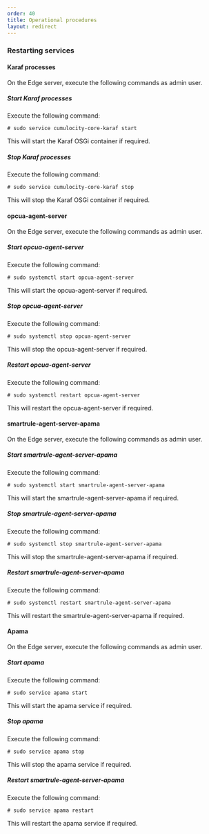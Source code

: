 ```yaml
---
order: 40
title: Operational procedures
layout: redirect
---
```


### Restarting services

#### Karaf processes

On the Edge server, execute the following commands as admin user. 

##### Start Karaf processes

Execute the following command:

	# sudo service cumulocity-core-karaf start
	

This will start the Karaf OSGi container if required. 

##### Stop Karaf processes

Execute the following command:

	# sudo service cumulocity-core-karaf stop

This will stop the Karaf OSGi container if required. 

#### opcua-agent-server

On the Edge server, execute the following commands as admin user. 

##### Start opcua-agent-server

Execute the following command:

	# sudo systemctl start opcua-agent-server

This will start the opcua-agent-server if required. 

##### Stop opcua-agent-server

Execute the following command:

	# sudo systemctl stop opcua-agent-server

This will stop the opcua-agent-server if required. 

##### Restart opcua-agent-server

Execute the following command:

	# sudo systemctl restart opcua-agent-server

This will restart the opcua-agent-server if required. 

#### smartrule-agent-server-apama

On the Edge server, execute the following commands as admin user. 

##### Start smartrule-agent-server-apama

Execute the following command:

	# sudo systemctl start smartrule-agent-server-apama

This will start the smartrule-agent-server-apama if required. 

##### Stop smartrule-agent-server-apama

Execute the following command:

	# sudo systemctl stop smartrule-agent-server-apama

This will stop the smartrule-agent-server-apama if required. 

##### Restart smartrule-agent-server-apama

Execute the following command:

	# sudo systemctl restart smartrule-agent-server-apama

This will restart the smartrule-agent-server-apama if required. 


#### Apama

On the Edge server, execute the following commands as admin user. 

##### Start apama

Execute the following command:

	# sudo service apama start

This will start the apama service if required. 

##### Stop apama
Execute the following command:

	# sudo service apama stop

This will stop the apama service if required. 

##### Restart smartrule-agent-server-apama

Execute the following command:

	# sudo service apama restart

This will restart the apama service if required.